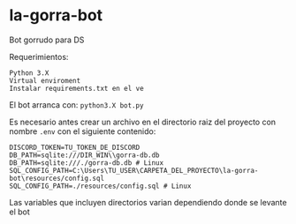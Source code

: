 # la-gorra-bot
Bot gorrudo para DS

Requerimientos:
```
Python 3.X
Virtual enviroment
Instalar requirements.txt en el ve
```

El bot arranca con: `python3.X bot.py`

Es necesario antes crear un archivo en el directorio raiz del proyecto con nombre `.env` con el siguiente contenido:
```
DISCORD_TOKEN=TU_TOKEN_DE_DISCORD
DB_PATH=sqlite:///DIR_WIN\\gorra-db.db
DB_PATH=sqlite:///./gorra-db.db # Linux
SQL_CONFIG_PATH=C:\Users\TU_USER\CARPETA_DEL_PROYECTO\la-gorra-bot\resources/config.sql
SQL_CONFIG_PATH=./resources/config.sql # Linux
```
Las variables que incluyen directorios varian dependiendo donde se levante el bot